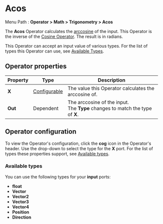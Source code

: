 # Acos

Menu Path : **Operator > Math > Trigonometry > Acos**  

The **Acos** Operator calculates the [arccosine](https://docs.unity3d.com/ScriptReference/Mathf.Acos.html) of the input. This Operator is the inverse of the [Cosine Operator](Operator-Cosine.md). The result is in radians.

This Operator can accept an input value of various types. For the list of types this Operator can use, see [Available Types](#AvailableTypes).

## Operator properties

| **Property** | **Type**                                | **Description**                                              |
| ------------ | --------------------------------------- | ------------------------------------------------------------ |
| **X**        | [Configurable](#operator-configuration) | The value this Operator calculates the arccosine of.         |
| **Out**      | Dependent                               | The arccosine of the input.<br/>The **Type** changes to match the type of **X**. |

## Operator configuration

To view the Operator's configuration, click the **cog** icon in the Operator's header. Use the drop-down to select the type for the **X** port. For the list of types these properties support, see [Available types](#AvailableTypes).

<a name="AvailableTypes"></a>

### Available types

You can use the following types for your **input** ports:

- **float**
- **Vector**
- **Vector2**
- **Vector3**
- **Vector4**
- **Position**
- **Direction**